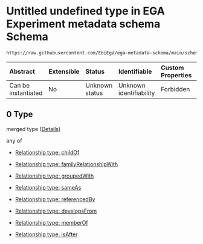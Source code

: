 # Untitled undefined type in EGA Experiment metadata schema Schema

```txt
https://raw.githubusercontent.com/EbiEga/ega-metadata-schema/main/schemas/EGA.experiment.json#/properties/experimentRelationships/items/allOf/1/anyOf/2/allOf/0
```



| Abstract            | Extensible | Status         | Identifiable            | Custom Properties | Additional Properties | Access Restrictions | Defined In                                                                           |
| :------------------ | :--------- | :------------- | :---------------------- | :---------------- | :-------------------- | :------------------ | :----------------------------------------------------------------------------------- |
| Can be instantiated | No         | Unknown status | Unknown identifiability | Forbidden         | Allowed               | none                | [EGA.experiment.json\*](../../../schemas/EGA.experiment.json "open original schema") |

## 0 Type

merged type ([Details](ega-9-properties-experiment-relationships-items-allof-relationship-constraints-for-an-experiment-anyof-relationships-of-external-accessions-and-urls-optional-ones-allof-0.md))

any of

*   [Relationship type: childOf](ega-12-definitions-relationship-type-childof.md "check type definition")

*   [Relationship type: familyRelationshipWith](ega-12-definitions-relationship-type-familyrelationshipwith.md "check type definition")

*   [Relationship type: groupedWith](ega-12-definitions-relationship-type-groupedwith.md "check type definition")

*   [Relationship type: sameAs](ega-12-definitions-relationship-type-sameas.md "check type definition")

*   [Relationship type: referencedBy](ega-12-definitions-relationship-type-referencedby.md "check type definition")

*   [Relationship type: developsFrom](ega-12-definitions-relationship-type-developsfrom.md "check type definition")

*   [Relationship type: memberOf](ega-12-definitions-relationship-type-memberof.md "check type definition")

*   [Relationship type: isAfter](ega-12-definitions-relationship-type-isafter.md "check type definition")
